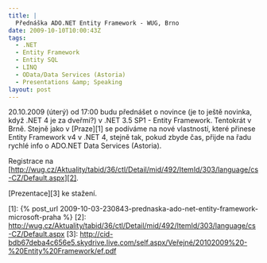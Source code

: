 ```yaml
---
title: |
  Přednáška ADO.NET Entity Framework - WUG, Brno
date: 2009-10-10T10:00:43Z
tags:
  - .NET
  - Entity Framework
  - Entity SQL
  - LINQ
  - OData/Data Services (Astoria)
  - Presentations &amp; Speaking
layout: post
---
```

20.10.2009 (úterý) od 17:00 budu přednášet o novince (je to ještě novinka, když .NET 4 je za dveřmi?) v .NET 3.5 SP1 - Entity Framework. Tentokrát v Brně. Stejně jako v [Praze][1] se podíváme na nové vlastností, které přinese Entity Framework v4 v .NET 4, stejně tak, pokud zbyde čas, přijde na řadu rychlé info o ADO.NET Data Services (Astoria).

Registrace na [http://wug.cz/Aktuality/tabid/36/ctl/Detail/mid/492/ItemId/303/language/cs-CZ/Default.aspx][2].

[Prezentace][3] ke stažení.

[1]: {% post_url 2009-10-03-230843-prednaska-ado-net-entity-framework-microsoft-praha %}
[2]: http://wug.cz/Aktuality/tabid/36/ctl/Detail/mid/492/ItemId/303/language/cs-CZ/Default.aspx
[3]: http://cid-bdb67deba4c656e5.skydrive.live.com/self.aspx/Veřejné/20102009%20-%20Entity%20Framework/ef.pdf